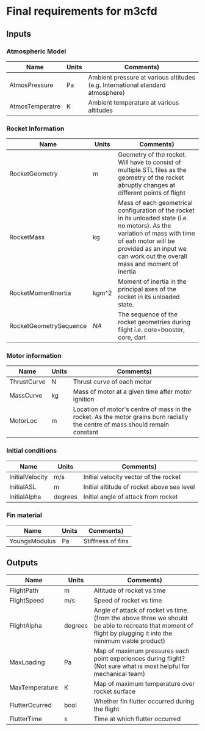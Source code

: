 # Final requirements for m3cfd

## Inputs


### Atmospheric Model

Name| 			Units| 		Comments)
----|----|----
AtmosPressure|	Pa|		Ambient pressure at various altitudes (e.g. International standard atmosphere)
AtmosTemperatre|	K|		Ambient temperature at various altitudes

### Rocket Information


Name| 			Units| 		Comments)
----|----|----
RocketGeometry|	m|		Geometry of the rocket. Will have to consist of multiple STL files as the geometry of the rocket abruptly changes at different points of flight
RocketMass|	kg|		Mass of each geometrical configuration of the rocket in its unloaded state (i.e. no motors). As the variation of mass with time of eah motor will be provided as an input we can work out the overall mass and moment of inertia
RocketMomentInertia|kgm^2|			Moment of inertia in the principal axes of the rocket in its unloaded state.
RocketGeometrySequence| *NA* |		The sequence of the rocket geometries during flight i.e. core+booster, core, dart

### Motor information


Name| 			Units| 		Comments)
----|----|----
ThrustCurve|	N|		Thrust curve of each motor
MassCurve|	kg|		Mass of motor at a given time after motor ignition
MotorLoc|	m|		Location of motor's centre of mass in the rocket. As the motor grains burn radially the centre of mass should remain constant

### Initial conditions

Name| 			Units| 		Comments)
----|----|----
InitialVelocity|	m/s|		Initial velocity vector of the rocket
InitialASL|	m|		Initial altitude of rocket above sea level
InitialAlpha|	degrees|		Initial angle of attack from rocket

### Fin material

Name| 			Units| 		Comments)
----|----|----
YoungsModulus|	Pa|		Stiffness of fins


## Outputs

Name| 			Units| 		Comments)
----|----|----
FlightPath|	m|		Altitude of rocket vs time
FlightSpeed|		m/s|		Speed of rocket vs time
FlightAlpha|	degrees|		Angle of attack of rocket vs time. (from the above three we should be able to recreate that moment of flight by plugging it into the minimum viable product)
MaxLoading|	Pa|		Map of maximum pressures each point experiences during flight? (Not sure what is most helpful for mechanical team)
MaxTemperature|	K|		Map of maximum temperature over rocket surface
FlutterOcurred|	bool|		Whether fin flutter occurred during the flight
FlutterTime|	s|		Time at which flutter occurred

